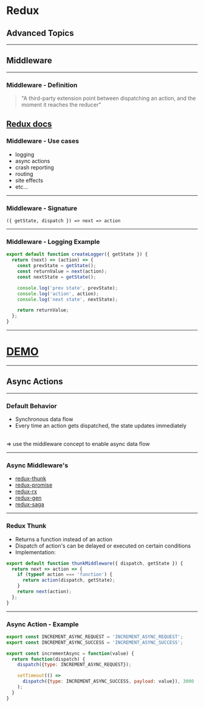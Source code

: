 <!-- .slide: data-background="img/background-orange-orig.jpg" -->

# Redux
## Advanced Topics

---

## Middleware

---

### Middleware - Definition
> "A third-party extension point between dispatching an action,
> and the moment it reaches the reducer"
>

[Redux docs](http://redux.js.org/docs/advanced/Middleware.html)
---

### Middleware - Use cases
* logging
* async actions
* crash reporting
* routing
* site effects
* etc...

---

### Middleware - Signature
`({ getState, dispatch }) => next => action`

---

### Middleware - Logging Example

```javascript
export default function createLogger({ getState }) {
  return (next) => (action) => {
    const prevState = getState();
    const returnValue = next(action);
    const nextState = getState();

    console.log('prev state', prevState);
    console.log('action', action);
    console.log('next state', nextState);

    return returnValue;
  };
}
```

---

# [DEMO](http://localhost:8080/examples/logger)

---

## Async Actions

---

### Default Behavior
- Synchronous data flow
- Every time an action gets dispatched, the state updates immediately

<br>
=> use the middleware concept to enable async data flow

---

### Async Middleware's
* [redux-thunk](https://github.com/gaearon/redux-thunk)
* [redux-promise](https://github.com/acdlite/redux-promise)
* [redux-rx](https://github.com/acdlite/redux-rx)
* [redux-gen](https://github.com/weo-edu/redux-gen)
* [redux-saga](https://github.com/yelouafi/redux-saga)

---

### Redux Thunk
- Returns a function instead of an action
- Dispatch of action's can be delayed or executed on certain conditions
- Implementation:


```javascript
export default function thunkMiddleware({ dispatch, getState }) {
  return next => action => {
    if (typeof action === 'function') {
      return action(dispatch, getState);
    }
    return next(action);
  };
}

```
---

### Async Action - Example

```javascript
export const INCREMENT_ASYNC_REQUEST = 'INCREMENT_ASYNC_REQUEST';
export const INCREMENT_ASYNC_SUCCESS = 'INCREMENT_ASYNC_SUCCESS';

export const incrementAsync = function(value) {
  return function(dispatch) {
    dispatch({type: INCREMENT_ASYNC_REQUEST});

    setTimeout(() =>
      dispatch({type: INCREMENT_ASYNC_SUCCESS, payload: value}), 3000
    );
  }
}

```
